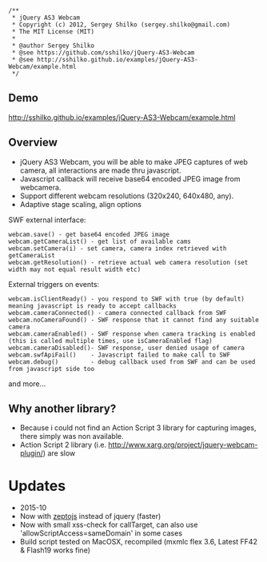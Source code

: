 ```
/**
 * jQuery AS3 Webcam
 * Copyright (c) 2012, Sergey Shilko (sergey.shilko@gmail.com)
 * The MIT License (MIT)
 *
 * @author Sergey Shilko
 * @see https://github.com/sshilko/jQuery-AS3-Webcam
 * @see http://sshilko.github.io/examples/jQuery-AS3-Webcam/example.html
 */
```

## Demo
http://sshilko.github.io/examples/jQuery-AS3-Webcam/example.html

## Overview

* jQuery AS3 Webcam, you will be able to make JPEG captures of web camera, all interactions are made thru javascript.
* Javascript callback will receive base64 encoded JPEG image from webcamera.
* Support different webcam resolutions (320x240, 640x480, any).
* Adaptive stage scaling, align options 

SWF external interface:
```
webcam.save() - get base64 encoded JPEG image
webcam.getCameraList() - get list of available cams
webcam.setCamera(i) - set camera, camera index retrieved with getCameraList
webcam.getResolution() - retrieve actual web camera resolution (set width may not equal result width etc)
```


External triggers on events:
```
webcam.isClientReady() - you respond to SWF with true (by default) meaning javascript is ready to accept callbacks
webcam.cameraConnected() - camera connected callback from SWF
webcam.noCameraFound() - SWF response that it cannot find any suitable camera
webcam.cameraEnabled() - SWF response when camera tracking is enabled (this is called multiple times, use isCameraEnabled flag)
webcam.cameraDisabled()- SWF response, user denied usage of camera
webcam.swfApiFail()    - Javascript failed to make call to SWF
webcam.debug()         - debug callback used from SWF and can be used from javascript side too
```
and more...

## Why another library?

* Because i could not find an Action Script 3 library for capturing images, there simply was non available.
* Action Script 2 library (i.e. http://www.xarg.org/project/jquery-webcam-plugin/) are slow

# Updates

* 2015-10
* Now with [zeptojs](http://zeptojs.com) instead of jquery (faster)
* Now with small xss-check for callTarget, can also use 'allowScriptAccess=sameDomain' in some cases
* Build script tested on MacOSX, recompiled (mxmlc flex 3.6, Latest FF42 & Flash19 works fine)


